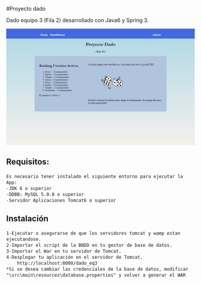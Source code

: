 #Proyecto dado

Dado equipo 3 (Fila 2) desarrollado con Java6 y Spring 3.

![Alt text](documentacion/screenshot.PNG?raw=true 'Web dado principal')

## Requisitos:
	Es necesario tener instalado el siguiente entorno para ejecutar la App:
	-JDK 6 o superior
	-DDBB: MySQL 5.0.8 o superior
	-Servidor Aplicaciones Tomcat6 o superior

## Instalación

	1-Ejecutar o asegurarse de que los servidores tomcat y wamp estan ejecutandose.
	2-Importar el script de la BBDD en tu gestor de base de datos.
	3-Importar el War en tu servidor de Tomcat.
	4-Desplegar tu aplicación en el servidor de Tomcat.
		http://localhost:8080/dado_eq3	
	*Si se desea cambiar las credenciales de la base de datos, modificar "\src\main\resources\database.properties" y volver a generar el WAR